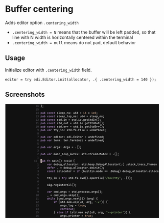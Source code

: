 # Buffer centering

Adds editor option `.centering_width`

* `.centering_width = N` means that the buffer will be left padded, so that line with N width is horizontally
centered within the terminal
* `.centering_width = null` means do not pad, default behavior

## Usage

Initialize editor with `.centering_width` field.

```zig
editor = try edi.Editor.init(allocator, .{ .centering_width = 140 });
```

## Screenshots

![Screenshot screen centering](/img/screenshot-screen-centering.png)
